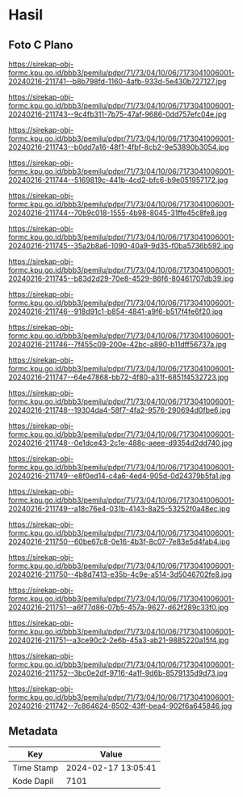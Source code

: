 # Hasil

## Foto C Plano

https://sirekap-obj-formc.kpu.go.id/bbb3/pemilu/pdpr/71/73/04/10/06/7173041006001-20240216-211741--b8b798fd-1160-4afb-933d-5e430b727127.jpg

https://sirekap-obj-formc.kpu.go.id/bbb3/pemilu/pdpr/71/73/04/10/06/7173041006001-20240216-211743--9c4fb311-7b75-47af-9686-0dd757efc04e.jpg

https://sirekap-obj-formc.kpu.go.id/bbb3/pemilu/pdpr/71/73/04/10/06/7173041006001-20240216-211743--b0dd7a16-48f1-4fbf-8cb2-9e53890b3054.jpg

https://sirekap-obj-formc.kpu.go.id/bbb3/pemilu/pdpr/71/73/04/10/06/7173041006001-20240216-211744--5169819c-441b-4cd2-bfc6-b9e051957172.jpg

https://sirekap-obj-formc.kpu.go.id/bbb3/pemilu/pdpr/71/73/04/10/06/7173041006001-20240216-211744--70b9c018-1555-4b98-8045-31ffe45c8fe8.jpg

https://sirekap-obj-formc.kpu.go.id/bbb3/pemilu/pdpr/71/73/04/10/06/7173041006001-20240216-211745--35a2b8a6-1090-40a9-9d35-f0ba5736b592.jpg

https://sirekap-obj-formc.kpu.go.id/bbb3/pemilu/pdpr/71/73/04/10/06/7173041006001-20240216-211745--b83d2d29-70e8-4529-86f6-80461707db39.jpg

https://sirekap-obj-formc.kpu.go.id/bbb3/pemilu/pdpr/71/73/04/10/06/7173041006001-20240216-211746--918d91c1-b854-4841-a9f6-b517f4fe6f20.jpg

https://sirekap-obj-formc.kpu.go.id/bbb3/pemilu/pdpr/71/73/04/10/06/7173041006001-20240216-211746--7f455c09-200e-42bc-a890-b11dff56737a.jpg

https://sirekap-obj-formc.kpu.go.id/bbb3/pemilu/pdpr/71/73/04/10/06/7173041006001-20240216-211747--64e47868-bb72-4f80-a31f-6851f4532723.jpg

https://sirekap-obj-formc.kpu.go.id/bbb3/pemilu/pdpr/71/73/04/10/06/7173041006001-20240216-211748--19304da4-58f7-4fa2-9576-290694d0fbe6.jpg

https://sirekap-obj-formc.kpu.go.id/bbb3/pemilu/pdpr/71/73/04/10/06/7173041006001-20240216-211748--0e1dce43-2c1e-488c-aeee-d9354d2dd740.jpg

https://sirekap-obj-formc.kpu.go.id/bbb3/pemilu/pdpr/71/73/04/10/06/7173041006001-20240216-211749--e8f0ed14-c4a6-4ed4-905d-0d24379b5fa1.jpg

https://sirekap-obj-formc.kpu.go.id/bbb3/pemilu/pdpr/71/73/04/10/06/7173041006001-20240216-211749--a18c76e4-031b-4143-8a25-53252f0a48ec.jpg

https://sirekap-obj-formc.kpu.go.id/bbb3/pemilu/pdpr/71/73/04/10/06/7173041006001-20240216-211750--60be67c8-0e16-4b3f-8c07-7e83e5d4fab4.jpg

https://sirekap-obj-formc.kpu.go.id/bbb3/pemilu/pdpr/71/73/04/10/06/7173041006001-20240216-211750--4b8d7413-e35b-4c9e-a514-3d5046702fe8.jpg

https://sirekap-obj-formc.kpu.go.id/bbb3/pemilu/pdpr/71/73/04/10/06/7173041006001-20240216-211751--a6f77d86-07b5-457a-9627-d62f289c33f0.jpg

https://sirekap-obj-formc.kpu.go.id/bbb3/pemilu/pdpr/71/73/04/10/06/7173041006001-20240216-211751--a3ce90c2-2e6b-45a3-ab21-9885220a15f4.jpg

https://sirekap-obj-formc.kpu.go.id/bbb3/pemilu/pdpr/71/73/04/10/06/7173041006001-20240216-211752--3bc0e2df-9716-4a1f-9d6b-8579135d9d73.jpg

https://sirekap-obj-formc.kpu.go.id/bbb3/pemilu/pdpr/71/73/04/10/06/7173041006001-20240216-211742--7c864624-8502-43ff-bea4-902f6a645846.jpg


## Metadata

| Key        | Value               |
| ---------- | ------------------- |
| Time Stamp | 2024-02-17 13:05:41 |
| Kode Dapil | 7101                |



